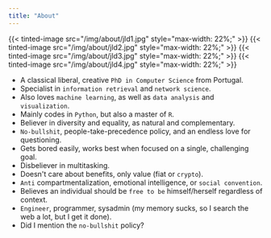 ```yaml
---
title: "About"
---
```


{{< tinted-image src="/img/about/jld1.jpg" style="max-width: 22%;" >}}
{{< tinted-image src="/img/about/jld2.jpg" style="max-width: 22%;" >}}
{{< tinted-image src="/img/about/jld3.jpg" style="max-width: 22%;" >}}
{{< tinted-image src="/img/about/jld4.jpg" style="max-width: 22%;" >}}

- A classical liberal, creative `PhD in Computer Science` from Portugal.
- Specialist in `information retrieval` and `network science`.
- Also loves `machine learning`, as well as `data analysis` and `visualization`.
- Mainly codes in `Python`, but also a master of `R`.
- Believer in diversity and equality, as natural and complementary.
- `No-bullshit`, people-take-precedence policy, and an endless love for questioning.
- Gets bored easily, works best when focused on a single, challenging goal.
- Disbeliever in multitasking.
- Doesn't care about benefits, only value (fiat or `crypto`).
- `Anti` compartmentalization, emotional intelligence, or `social convention`.
- Believes an individual should be `free to be` himself/herself regardless of context.
- `Engineer`, programmer, sysadmin (my memory sucks, so I search the web a lot, but I get it done).
- Did I mention the `no-bullshit` policy?